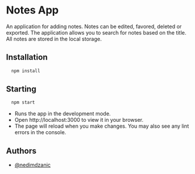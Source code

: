 # Notes App

An application for adding notes. Notes can be edited, favored, deleted or exported. The application allows you to search for notes based on the title. All notes are stored in the local storage.

## Installation

```bash
  npm install
```

## Starting

```bash
  npm start
```

- Runs the app in the development mode.
- Open http://localhost:3000 to view it in your browser.
- The page will reload when you make changes.
  You may also see any lint errors in the console.

## Authors

- [@nedimdzanic](https://github.com/nedimdzanic)
